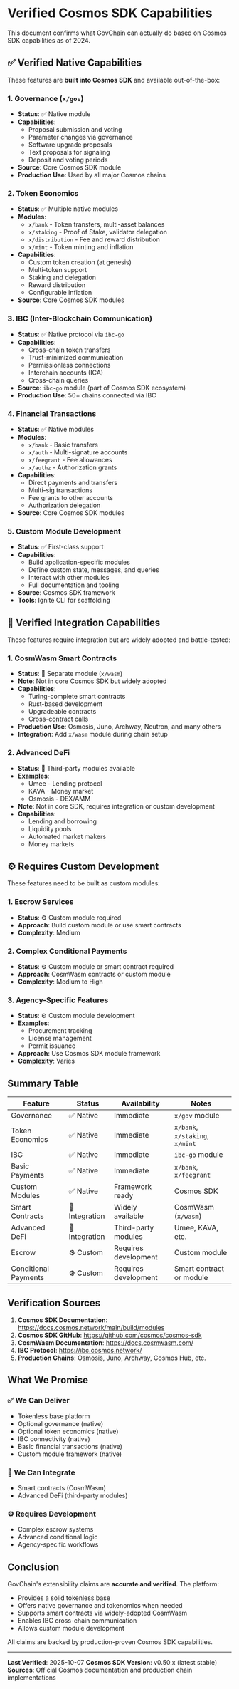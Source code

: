 # Verified Cosmos SDK Capabilities

This document confirms what GovChain can actually do based on Cosmos SDK capabilities as of 2024.

## ✅ Verified Native Capabilities

These features are **built into Cosmos SDK** and available out-of-the-box:

### 1. Governance (`x/gov`)
- **Status**: ✅ Native module
- **Capabilities**:
  - Proposal submission and voting
  - Parameter changes via governance
  - Software upgrade proposals
  - Text proposals for signaling
  - Deposit and voting periods
- **Source**: Core Cosmos SDK module
- **Production Use**: Used by all major Cosmos chains

### 2. Token Economics
- **Status**: ✅ Multiple native modules
- **Modules**:
  - `x/bank` - Token transfers, multi-asset balances
  - `x/staking` - Proof of Stake, validator delegation
  - `x/distribution` - Fee and reward distribution
  - `x/mint` - Token minting and inflation
- **Capabilities**:
  - Custom token creation (at genesis)
  - Multi-token support
  - Staking and delegation
  - Reward distribution
  - Configurable inflation
- **Source**: Core Cosmos SDK modules

### 3. IBC (Inter-Blockchain Communication)
- **Status**: ✅ Native protocol via `ibc-go`
- **Capabilities**:
  - Cross-chain token transfers
  - Trust-minimized communication
  - Permissionless connections
  - Interchain accounts (ICA)
  - Cross-chain queries
- **Source**: `ibc-go` module (part of Cosmos SDK ecosystem)
- **Production Use**: 50+ chains connected via IBC

### 4. Financial Transactions
- **Status**: ✅ Native modules
- **Modules**:
  - `x/bank` - Basic transfers
  - `x/auth` - Multi-signature accounts
  - `x/feegrant` - Fee allowances
  - `x/authz` - Authorization grants
- **Capabilities**:
  - Direct payments and transfers
  - Multi-sig transactions
  - Fee grants to other accounts
  - Authorization delegation
- **Source**: Core Cosmos SDK modules

### 5. Custom Module Development
- **Status**: ✅ First-class support
- **Capabilities**:
  - Build application-specific modules
  - Define custom state, messages, and queries
  - Interact with other modules
  - Full documentation and tooling
- **Source**: Cosmos SDK framework
- **Tools**: Ignite CLI for scaffolding

## 🔧 Verified Integration Capabilities

These features require integration but are widely adopted and battle-tested:

### 1. CosmWasm Smart Contracts
- **Status**: 🔧 Separate module (`x/wasm`)
- **Note**: Not in core Cosmos SDK but widely adopted
- **Capabilities**:
  - Turing-complete smart contracts
  - Rust-based development
  - Upgradeable contracts
  - Cross-contract calls
- **Production Use**: Osmosis, Juno, Archway, Neutron, and many others
- **Integration**: Add `x/wasm` module during chain setup

### 2. Advanced DeFi
- **Status**: 🔧 Third-party modules available
- **Examples**:
  - Umee - Lending protocol
  - KAVA - Money market
  - Osmosis - DEX/AMM
- **Note**: Not in core SDK, requires integration or custom development
- **Capabilities**:
  - Lending and borrowing
  - Liquidity pools
  - Automated market makers
  - Money markets

## ⚙️ Requires Custom Development

These features need to be built as custom modules:

### 1. Escrow Services
- **Status**: ⚙️ Custom module required
- **Approach**: Build custom module or use smart contracts
- **Complexity**: Medium

### 2. Complex Conditional Payments
- **Status**: ⚙️ Custom module or smart contract required
- **Approach**: CosmWasm contracts or custom module
- **Complexity**: Medium to High

### 3. Agency-Specific Features
- **Status**: ⚙️ Custom module development
- **Examples**:
  - Procurement tracking
  - License management
  - Permit issuance
- **Approach**: Use Cosmos SDK module framework
- **Complexity**: Varies

## Summary Table

| Feature | Status | Availability | Notes |
|---------|--------|--------------|-------|
| Governance | ✅ Native | Immediate | `x/gov` module |
| Token Economics | ✅ Native | Immediate | `x/bank`, `x/staking`, `x/mint` |
| IBC | ✅ Native | Immediate | `ibc-go` module |
| Basic Payments | ✅ Native | Immediate | `x/bank`, `x/feegrant` |
| Custom Modules | ✅ Native | Framework ready | Cosmos SDK |
| Smart Contracts | 🔧 Integration | Widely available | CosmWasm (`x/wasm`) |
| Advanced DeFi | 🔧 Integration | Third-party modules | Umee, KAVA, etc. |
| Escrow | ⚙️ Custom | Requires development | Custom module |
| Conditional Payments | ⚙️ Custom | Requires development | Smart contract or module |

## Verification Sources

1. **Cosmos SDK Documentation**: https://docs.cosmos.network/main/build/modules
2. **Cosmos SDK GitHub**: https://github.com/cosmos/cosmos-sdk
3. **CosmWasm Documentation**: https://docs.cosmwasm.com/
4. **IBC Protocol**: https://ibc.cosmos.network/
5. **Production Chains**: Osmosis, Juno, Archway, Cosmos Hub, etc.

## What We Promise

### ✅ We Can Deliver
- Tokenless base platform
- Optional governance (native)
- Optional token economics (native)
- IBC connectivity (native)
- Basic financial transactions (native)
- Custom module framework (native)

### 🔧 We Can Integrate
- Smart contracts (CosmWasm)
- Advanced DeFi (third-party modules)

### ⚙️ Requires Development
- Complex escrow systems
- Advanced conditional logic
- Agency-specific workflows

## Conclusion

GovChain's extensibility claims are **accurate and verified**. The platform:
- Provides a solid tokenless base
- Offers native governance and tokenomics when needed
- Supports smart contracts via widely-adopted CosmWasm
- Enables IBC cross-chain communication
- Allows custom module development

All claims are backed by production-proven Cosmos SDK capabilities.

---

**Last Verified**: 2025-10-07
**Cosmos SDK Version**: v0.50.x (latest stable)
**Sources**: Official Cosmos documentation and production chain implementations
